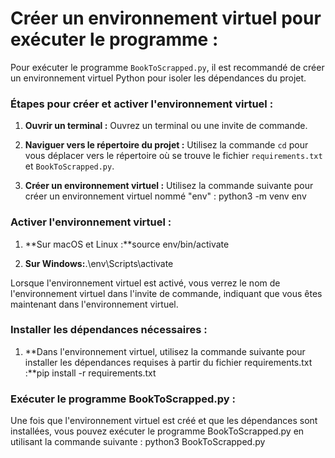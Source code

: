 
# Créer un environnement virtuel pour exécuter le programme :

Pour exécuter le programme `BookToScrapped.py`, il est recommandé de créer un environnement virtuel Python pour isoler les dépendances du projet.

### Étapes pour créer et activer l'environnement virtuel :

1. **Ouvrir un terminal :** Ouvrez un terminal ou une invite de commande.

2. **Naviguer vers le répertoire du projet :** Utilisez la commande `cd` pour vous déplacer vers le répertoire où se trouve le fichier `requirements.txt` et `BookToScrapped.py`.

3. **Créer un environnement virtuel :** Utilisez la commande suivante pour créer un environnement virtuel nommé "env" :
   python3 -m venv env

### Activer l'environnement virtuel :
1. **Sur macOS et Linux :**source env/bin/activate

2. **Sur Windows:**.\env\Scripts\activate

Lorsque l'environnement virtuel est activé, vous verrez le nom de l'environnement virtuel dans l'invite de commande, indiquant que vous êtes maintenant dans l'environnement virtuel.

### Installer les dépendances nécessaires :

1. **Dans l'environnement virtuel, utilisez la commande suivante pour installer les dépendances requises à partir du fichier requirements.txt :**pip install -r requirements.txt

### Exécuter le programme BookToScrapped.py :

Une fois que l'environnement virtuel est créé et que les dépendances sont installées, vous pouvez exécuter le programme BookToScrapped.py en utilisant la commande suivante : python3 BookToScrapped.py